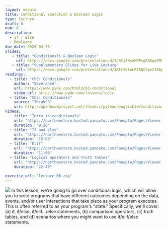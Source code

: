```yaml
---
layout: module
title: Conditional Execution & Boolean Logic
type: lecture
draft: 0
num: 6
description:
  - If / Else
  - Booleans
due_date: 2020-04-23
slides: 
   - title: "Conditionals & Boolean Logic"
     url: https://docs.google.com/presentation/d/1u0CjfXsmMPPxgRSKgw7MmUdKRqtrldc14FmH_iqm0VA/edit?usp=sharing
   - title: "Supplementary Slides for Live Lecture"
     url: https://docs.google.com/presentation/d/1KIr2QtoLRThQG7pv2186p10wKoO6LZ1SGjM9YGawq_Q/edit?usp=sharing
readings:
  - title: "Ch3: Conditionals"
    author: "Severance"
    url: https://www.py4e.com/html3/03-conditional
    video_url: https://www.py4e.com/lessons/logic
  - title: "Ch5: Conditionals"
    source: "ThinkCS"
    url: http://openbookproject.net/thinkcs/python/english3e/conditionals.html
videos:
  - title: "Intro to conditionals"
    url: "https://northwestern.hosted.panopto.com/Panopto/Pages/Viewer.aspx?id=de0c78b8-2fe1-49a8-a290-aba600df60c7"
    duration: "9:20"
  - title: "If and else"
    url: "https://northwestern.hosted.panopto.com/Panopto/Pages/Viewer.aspx?id=797f5dbb-a2a9-49d7-81b0-aba600e3cccf"
    duration: "15:03"
  - title: "Elif"
    url: "https://northwestern.hosted.panopto.com/Panopto/Pages/Viewer.aspx?id=5f32d64c-1c4f-4118-88c5-aba600e819ed"
    duration: "11:06"
  - title: "Logical operators and Truth Tables"
    url: "https://northwestern.hosted.panopto.com/Panopto/Pages/Viewer.aspx?id=cac8268f-2163-49e7-92da-aba600eb5db4"
    duration: "22:49"

exercise_url: "lecture_06.zip"
---
```


<img class="module-image" src="/spring2020/assets/images/lectures/lecture_06_fork.jpg" /> In this lesson, we're going to go over conditional logic, which will allow you to write programs that have different outcomes depending on the data, events, and/or user interactions that take place as your program executes. This is often referred to as your program's "state." Specifically, we'll cover: (a) if, if/else, if/elif.../else statements, (b) comparison operators, (c) truth tables, and (d) scenarios where you might want to use if/elif/else statements.